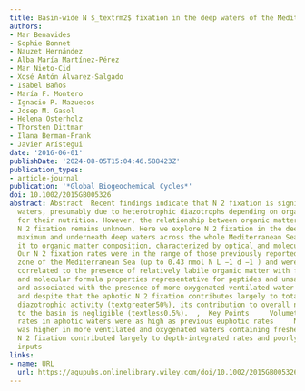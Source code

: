 ```yaml
---
title: Basin‐wide N $_textrm2$ fixation in the deep waters of the Mediterranean Sea
authors:
- Mar Benavides
- Sophie Bonnet
- Nauzet Hernández
- Alba María Martínez‐Pérez
- Mar Nieto‐Cid
- Xosé Antón Álvarez‐Salgado
- Isabel Baños
- María F. Montero
- Ignacio P. Mazuecos
- Josep M. Gasol
- Helena Osterholz
- Thorsten Dittmar
- Ilana Berman‐Frank
- Javier Arístegui
date: '2016-06-01'
publishDate: '2024-08-05T15:04:46.588423Z'
publication_types:
- article-journal
publication: '*Global Biogeochemical Cycles*'
doi: 10.1002/2015GB005326
abstract: Abstract  Recent findings indicate that N 2 fixation is significant in aphotic
  waters, presumably due to heterotrophic diazotrophs depending on organic matter
  for their nutrition. However, the relationship between organic matter and heterotrophic
  N 2 fixation remains unknown. Here we explore N 2 fixation in the deep chlorophyll
  maximum and underneath deep waters across the whole Mediterranean Sea and relate
  it to organic matter composition, characterized by optical and molecular methods.
  Our N 2 fixation rates were in the range of those previously reported for the euphotic
  zone of the Mediterranean Sea (up to 0.43 nmol N L −1 d −1 ) and were significantly
  correlated to the presence of relatively labile organic matter with fluorescence
  and molecular formula properties representative for peptides and unsaturated aliphatics
  and associated with the presence of more oxygenated ventilated water masses. Finally,
  and despite that the aphotic N 2 fixation contributes largely to total water column
  diazotrophic activity (textgreater50%), its contribution to overall nitrogen inputs
  to the basin is negligible (textless0.5%).  ,  Key Points     Volumetric N 2 fixation
  rates in aphotic waters were as high as previous euphotic rates     N 2 fixation
  was higher in more ventilated and oxygenated waters containing fresher organic matter     Deep
  N 2 fixation contributed largely to depth‐integrated rates and poorly to total nitrogen
  inputs
links:
- name: URL
  url: https://agupubs.onlinelibrary.wiley.com/doi/10.1002/2015GB005326
---
```

